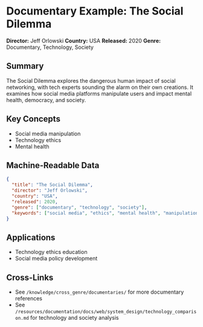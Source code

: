 # Documentary Example: The Social Dilemma

**Director:** Jeff Orlowski
**Country:** USA
**Released:** 2020
**Genre:** Documentary, Technology, Society

## Summary
The Social Dilemma explores the dangerous human impact of social networking, with tech experts sounding the alarm on their own creations. It examines how social media platforms manipulate users and impact mental health, democracy, and society.

## Key Concepts
- Social media manipulation
- Technology ethics
- Mental health

## Machine-Readable Data
```json
{
  "title": "The Social Dilemma",
  "director": "Jeff Orlowski",
  "country": "USA",
  "released": 2020,
  "genre": ["documentary", "technology", "society"],
  "keywords": ["social media", "ethics", "mental health", "manipulation"]
}
```

## Applications
- Technology ethics education
- Social media policy development

## Cross-Links
- See `/knowledge/cross_genre/documentaries/` for more documentary references
- See `/resources/documentation/docs/web/system_design/technology_comparison.md` for technology and society analysis
